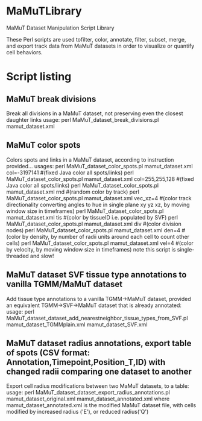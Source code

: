 # MaMuTLibrary
MaMuT Dataset Manipulation Script Library

These Perl scripts are used tofilter, color, annotate, filter, subset, merge, and export track data from MaMuT datasets in order to visualize or quantify cell behaviors.

# Script listing

## MaMuT break divisions
 Break all divisions in a MaMuT dataset, not preserving even the closest daughter links
 usage: perl MaMuT_dataset_break_divisions.pl mamut_dataset.xml
 
## MaMuT color spots
Colors spots and links in a MaMuT dataset, according to instruction provided...
usages: perl MaMuT_dataset_color_spots.pl mamut_dataset.xml col=-3197141 #(fixed Java color all spots/links)
                perl MaMuT_dataset_color_spots.pl mamut_dataset.xml col=255,255,128 #(fixed Java color all spots/links)
                perl MaMuT_dataset_color_spots.pl mamut_dataset.xml rnd #(random color by track)
                perl MaMuT_dataset_color_spots.pl mamut_dataset.xml vec_xz=4 #(color track directionality converting angles to hue in single plane xy yz xz, by moving window size in timeframes)
                perl MaMuT_dataset_color_spots.pl mamut_dataset.xml tis #(color by tissueID i.e. populated by SVF)
                perl MaMuT_dataset_color_spots.pl mamut_dataset.xml div #(color division nodes)
                perl MaMuT_dataset_color_spots.pl mamut_dataset.xml den=4 #(color by density, by number of radii units around each cell to count other cells)
                perl MaMuT_dataset_color_spots.pl mamut_dataset.xml vel=4 #(color by velocity, by moving window size in timeframes)
 note this script is single-threaded and slow!
 
## MaMuT dataset SVF tissue type annotations to vanilla TGMM/MaMuT dataset
 Add tissue type annotations to a vanilla TGMM->MaMuT dataset, provided an equivalent TGMM->SVF->MaMuT dataset that is already annotated:
 usage: perl MaMuT_dataset_dataset_add_nearestneighbor_tissue_types_from_SVF.pl mamut_dataset_TGMMplain.xml mamut_dataset_SVF.xml
 
## MaMuT dataset radius annotations, export table of spots (CSV format: Annotation,Timepoint,Position_T,ID) with changed radii comparing one dataset to another
 Export cell radius modifications between two MaMuT datasets, to a table:
 usage: perl MaMuT_dataset_dataset_export_radius_annotations.pl mamut_dataset_original.xml mamut_dataset_annotated.xml
	where mamut_dataset_annotated.xml is the modified MaMuT dataset file, with cells modified by increased radius ('E'), or reduced radius('Q')
  
  
